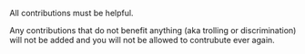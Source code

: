 All contributions must be helpful.

Any contributions that do not benefit anything (aka trolling or discrimination) will not be added and you will not be allowed to contrubute ever again.

